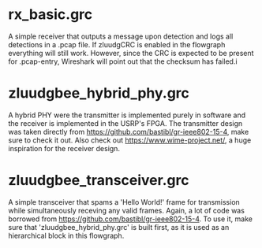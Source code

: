 # rx\_basic.grc
A simple receiver that outputs a message upon detection and logs all detections in a .pcap
file. If zluudgCRC is enabled in the flowgraph everything will still work. However, since
the CRC is expected to be present for .pcap-entry, Wireshark will point out that the checksum
has failed.i

# zluudgbee\_hybrid\_phy.grc
A hybrid PHY were the transmitter is implemented purely in software and the receiver
is implemented in the USRP's FPGA. The transmitter design was taken directly from
https://github.com/bastibl/gr-ieee802-15-4, make sure to check it out. Also check out
https://www.wime-project.net/, a huge inspiration for the receiver design.

# zluudgbee\_transceiver.grc
A simple transceiver that spams a 'Hello World!' frame for transmission while simultaneously
receving any valid frames. Again, a lot of code was borrowed from
https://github.com/bastibl/gr-ieee802-15-4. To use it, make sure that 'zluudgbee\_hybrid\_phy.grc'
is built first, as it is used as an hierarchical block in this flowgraph.
